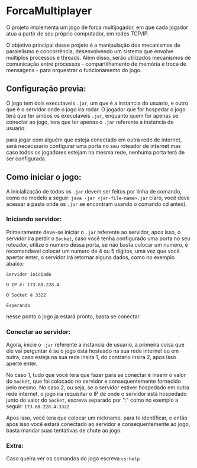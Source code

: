 # ForcaMultiplayer

O projeto implementa um jogo de forca multijogador, em que cada jogador atua a partir de seu próprio computador, em redes TCP/IP.

O objetivo principal desse projeto é a manipulação dos mecanismos de paralelismo e concorrência, desenvolvendo um sistema que envolve múltiplos processos e threads. Além disso, serão utilizados mecanismos de comunicação entre processos - compartilhamento de memória e troca de mensagens - para orquestrar o funcionamento do jogo.

## Configuração previa:

O jogo tem dois executaveis `.jar`, um que é a instancia do usuario, e outro que é o servidor onde o jogo ira rodar. O jogador que for hospedar o jogo terá que ter ambos os executaveis `.jar`, enquanto quem for apenas se conectar ao jogo, tera que ter apenas o `.jar` referente a instancia de usuario.

para jogar com alguém que esteja conectado em outra rede de internet, será nececssario configurar uma porta no seu roteador de internet mas caso todos os jogadores estejam na mesma rede, nenhuma porta terá de ser configurada.

## Como iniciar o jogo:

A inicialização de todos os `.jar` devem ser feitos por linha de comando, como no modelo a seguir:
`java -jar <jar-file-name>.jar`
claro, você deve acessar a pasta onde os `.jar` se encontram usando o comando cd antes).

### Iniciando servidor:

Primeiramente deve-se iniciar o `.jar` referente ao servidor, apos isso, o servidor ira perdir o `Socket`, caso você tenha configurado uma porta no seu roteador, utilize o numero dessa porta, se não basta colocar um numero, é recomendavel colocar um numero de 4 ou 5 digitos, uma vez que você apertar enter, o servidor irá retornar alguns dados, como no exemplo abaixo:

`Servidor iniciado`

`O IP é: 173.88.228.4`

`O Socket é 3322`

`Esperando`

nesse ponto o jogo ja estará pronto, basta se conectar.

### Conectar ao servidor:
Agora, inicie o `.jar` referente a instancia de usuario, a primeira coisa que ele vai perguntar é se o jogo está hosteado na sua rede internet ou em outra, caso esteja na sua rede insira 1, do contrario insira 2, apos isso aperte enter.

No caso 1, tudo que você tera que fazer para se conectar é inserir o valor do `Socket`, que foi colocado no servidor e consequentemente fornecido pelo mesmo.
No caso 2, ou seja, se o servidor estiver hospedado em outra rede internet, o jogo ira requisitar o IP de onde o servidor está hospedado junto do valor do `Socket`, escreva separado por ":" como no exemplo a seguir: 
`173.88.228.4:3322`

Apos isso, você tera que colocar um nickname, para te identificar, e então apos isso você estará conectado ao servidor e consequentemente ao jogo, basta mandar suas tentativas de chute ao jogo.

### Extra:

Caso queira ver os comandos do jogo escreva `cs:help`
